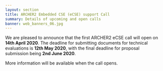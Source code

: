 ```yaml
---
layout: section
title: ARCHER2 Embedded CSE (eCSE) support Call
summary: Details of upcoming and open calls
banner: web_banners_06.jpg
---
```


We are pleased to announce that the first ARCHER2 eCSE call will open on **14th April 2020**. The deadline for submitting documents for technical evaluations is **12th May 2020**, with the final deadline for proposal submission being **2nd June 2020**. 

More information will be available when the call opens.

